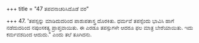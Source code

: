 +++
title = "47 ತಪವನಾಚರಿಸಿದೊಡೆ ವರ"

+++
47. 'ತಪಸ್ಸನ್ನು ಮಾಡಿದುದರಿಂದ ಪಾಶುಪತಾಸ್ತ್ರ ದೊರಕಿತು. ಧರ್ಮವೆ ತಪಸ್ಸೆಂದು ಭಾವಿಸಿ ಹಾಗೆ ನಡೆದುದರಿಂದ ನಪುಂಸಕತ್ವ ಪ್ರಾಪ್ತವಾಯಿತು. ಈ ಎರಡೂ ತಪಸ್ಸುಗಳೇ ಆದರೂ ಫಲ ಮಾತ್ರ ಬೇರೆಯಾಯಿತು. ಇದು ಕರ್ಮವಶದಿಂದ ಆದುದು." ಎಂದು ತಲೆ ತೂಗಿದನು.